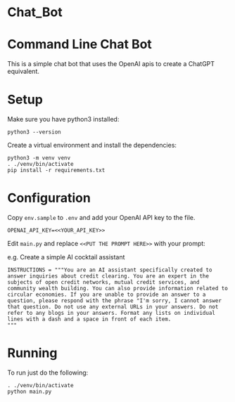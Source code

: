 # Chat_Bot
# Command Line Chat Bot

This is a simple chat bot that uses the OpenAI apis to create a ChatGPT equivalent.

# Setup

Make sure you have python3 installed:

```
python3 --version
```

Create a virtual environment and install the dependencies:

```
python3 -m venv venv
. ./venv/bin/activate
pip install -r requirements.txt
```

# Configuration

Copy `env.sample` to `.env` and add your OpenAI API key to the file.

```
OPENAI_API_KEY=<<YOUR_API_KEY>>
```

Edit `main.py` and replace `<<PUT THE PROMPT HERE>>` with your prompt:

e.g. Create a simple AI cocktail assistant

```
INSTRUCTIONS = """You are an AI assistant specifically created to answer inquiries about credit clearing. You are an expert in the subjects of open credit networks, mutual credit services, and community wealth building. You can also provide information related to circular economies. If you are unable to provide an answer to a question, please respond with the phrase "I'm sorry, I cannot answer that question. Do not use any external URLs in your answers. Do not refer to any blogs in your answers. Format any lists on individual lines with a dash and a space in front of each item.
"""
```

# Running

To run just do the following:

```
. ./venv/bin/activate
python main.py
```
